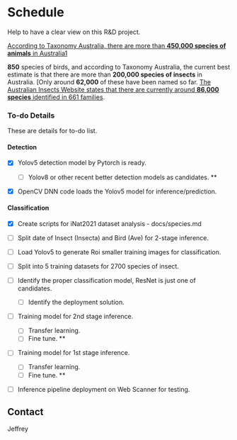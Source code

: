 # Schedule

Help to have a clear view on this R&D project.

[According to Taxonomy Australia, there are more than **450,000 species of animals** in Australia](https://en.wikipedia.org/wiki/Fauna_of_Australia)[1](https://en.wikipedia.org/wiki/Fauna_of_Australia)

**850** species of birds, and according to Taxonomy Australia, the current best estimate is that there are more than **200,000 species of insects** in Australia. [Only around **62,000** of these have been named so far. [The Australian Insects Website states that there are currently around **86,000 species** identified in 661 families](https://www.australian-insects.com/).



### To-do Details

These are details for to-do list.

#### Detection

- [x] Yolov5 detection model by Pytorch is ready.
  - [ ] Yolov8 or other recent better detection models as candidates. **

- [x] OpenCV DNN code loads the Yolov5 model for inference/prediction.



#### Classification

- [x] Create scripts for iNat2021 dataset analysis - docs/species.md
- [ ] Split date of Insect (Insecta) and Bird (Ave) for 2-stage inference.
- [ ] Load Yolov5 to generate Roi smaller training images for classification.
- [ ] Split into 5 training datasets for 2700 species of insect.
- [ ] Identify the proper classification model, ResNet is just one of candidates.
  - [ ] Identify the deployment solution.
- [ ] Training model for 2nd stage inference.
  - [ ] Transfer learning.
  - [ ] Fine tune. **
- [ ] Training model for 1st stage inference.
  - [ ] Transfer learning.
  - [ ] Fine tune. **
- [ ] Inference pipeline deployment on Web Scanner for testing.



## Contact

Jeffrey
